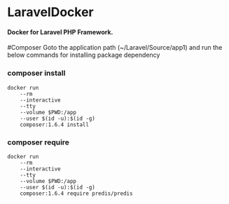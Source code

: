 # LaravelDocker
#### Docker for Laravel PHP Framework.

#Composer
Goto the application path (~/Laravel/Source/app1) and run the below commands for installing package dependency
### composer install
```
docker run
    --rm
    --interactive
    --tty
    --volume $PWD:/app
    --user $(id -u):$(id -g)
    composer:1.6.4 install
```
### composer require
```
docker run
    --rm
    --interactive
    --tty
    --volume $PWD:/app
    --user $(id -u):$(id -g)
    composer:1.6.4 require predis/predis
```